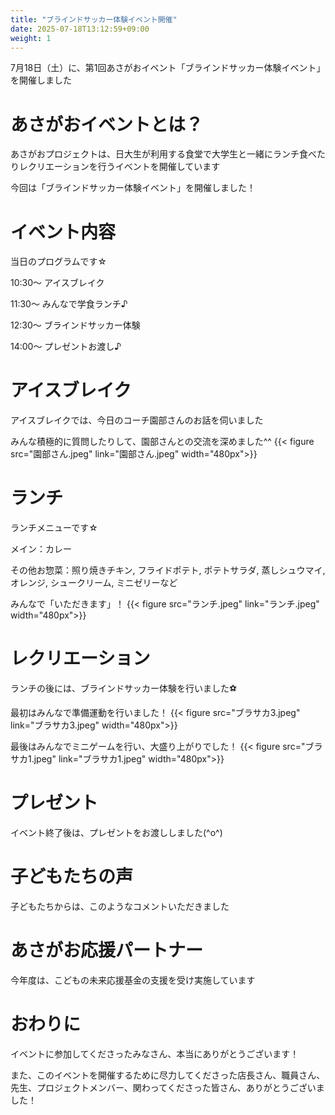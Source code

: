 ```yaml
---
title: "ブラインドサッカー体験イベント開催"
date: 2025-07-18T13:12:59+09:00
weight: 1
---
```

7月18日（土）に、第1回あさがおイベント「ブラインドサッカー体験イベント」を開催しました
<!--more-->
# あさがおイベントとは？
あさがおプロジェクトは、日大生が利用する食堂で大学生と一緒にランチ食べたりレクリエーションを行うイベントを開催しています

今回は「ブラインドサッカー体験イベント」を開催しました！

# イベント内容
当日のプログラムです☆

10:30〜 アイスブレイク

11:30〜 みんなで学食ランチ♪

12:30〜 ブラインドサッカー体験

14:00〜 プレゼントお渡し♪

# アイスブレイク
アイスブレイクでは、今日のコーチ園部さんのお話を伺いました

みんな積極的に質問したりして、園部さんとの交流を深めました^^
{{< figure src="園部さん.jpeg" link="園部さん.jpeg" width="480px">}}

# ランチ
ランチメニューです☆

メイン：カレー

その他お惣菜：照り焼きチキン, フライドポテト, ポテトサラダ, 蒸しシュウマイ, オレンジ, シュークリーム, ミニゼリーなど

みんなで「いただきます」！
{{< figure src="ランチ.jpeg" link="ランチ.jpeg" width="480px">}}

# レクリエーション
ランチの後には、ブラインドサッカー体験を行いました⚽️

最初はみんなで準備運動を行いました！
{{< figure src="ブラサカ3.jpeg" link="ブラサカ3.jpeg" width="480px">}}

最後はみんなでミニゲームを行い、大盛り上がりでした！
{{< figure src="ブラサカ1.jpeg" link="ブラサカ1.jpeg" width="480px">}}

# プレゼント
イベント終了後は、プレゼントをお渡ししました(^o^)

# 子どもたちの声
子どもたちからは、このようなコメントいただきました

# あさがお応援パートナー
今年度は、こどもの未来応援基金の支援を受け実施しています

# おわりに
イベントに参加してくださったみなさん、本当にありがとうございます！

また、このイベントを開催するために尽力してくださった店長さん、職員さん、先生、プロジェクトメンバー、関わってくださった皆さん、ありがとうございました！
